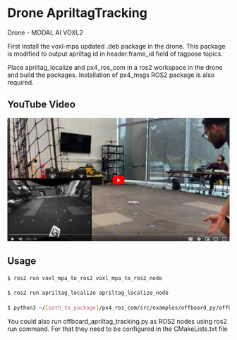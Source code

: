# Drone ApriltagTracking

Drone - MODAL AI VOXL2

First install the voxl-mpa updated .deb package in the drone. This package is modified to output apriltag id in header.frame_id field of tagpose topics.

Place apriltag_localize and px4_ros_com in a ros2 workspace in the drone and build the packages. Installation of px4_msgs ROS2 package is also required.
 
## YouTube Video
[![Drone Apriltag Tracking Video](https://github.com/piyush-g0enka/Drone-Apriltag-Tracking/blob/main/img/yt.png)](https://www.youtube.com/watch?v=9J-th0HawDk)


## Usage

``` bash
$ ros2 run voxl_mpa_to_ros2 voxl_mpa_to_ros2_node 

$ ros2 run apriltag_localize apriltag_localize_node 

$ python3 ~/[path_to_package]/px4_ros_com/src/examples/offboard_py/offboard_apriltag_tracking.py

```

You could also run offboard_apriltag_tracking.py as ROS2 nodes using ros2 run command. For that they need to be configured in the CMakeLists.txt file 
